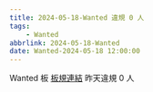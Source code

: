 ```yaml
---
title: 2024-05-18-Wanted 違規 0 人
tags:
    - Wanted
abbrlink: 2024-05-18-Wanted
date: Wanted-2024-05-18 12:00:00
---
```

Wanted 板 [板規連結](https://www.ptt.cc/bbs/Wanted/M.1608829773.A.D3B.html)
昨天違規 0 人
